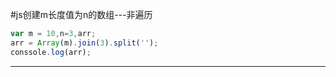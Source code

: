 #js创建m长度值为n的数组---非遍历

```javascript
var m = 10,n=3,arr;
arr = Array(m).join(3).split('');
conssole.log(arr);
```
***